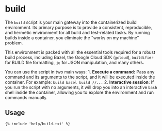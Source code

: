 # build

The `build` script is your main gateway into the containerized build environment. Its primary
purpose is to provide a consistent, reproducible, and hermetic environment for all build and
test-related tasks. By running builds inside a container, you eliminate the "works on my machine"
problem.

This environment is packed with all the essential tools required for a robust build process,
including Bazel, the Google Cloud SDK (`gcloud`), `buildifier` for BUILD file formatting, `jq` for
JSON manipulation, and many others.

You can use the script in two main ways: 1. **Execute a command:** Pass any command and its
arguments to the script, and it will be executed inside the container. For example:
`build bazel build //...` 2. **Interactive session:** If you run the script with no arguments, it
will drop you into an interactive `bash` shell inside the container, allowing you to explore the
environment and run commands manually.

## Usage

```
{% include 'help/build.txt' %}
```
